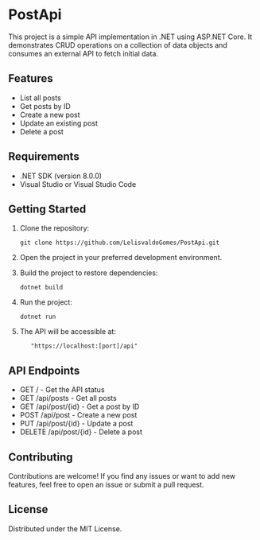 # PostApi

This project is a simple API implementation in .NET using ASP.NET Core. It demonstrates CRUD operations on a collection of data objects and consumes an external API to fetch initial data.

## Features

- List all posts
- Get posts by ID
- Create a new post
- Update an existing post
- Delete a post

## Requirements

- .NET SDK (version 8.0.0)
- Visual Studio or Visual Studio Code

## Getting Started

1. Clone the repository:

   ```shell
   git clone https://github.com/LelisvaldoGomes/PostApi.git
   ```

2. Open the project in your preferred development environment.

3. Build the project to restore dependencies:

   ```shell
   dotnet build
   ```

4. Run the project:

   ```shell
   dotnet run
   ```

5. The API will be accessible at:
   ```shell
      "https://localhost:[port]/api"
   ```

## API Endpoints

- GET / - Get the API status
- GET /api/posts - Get all posts
- GET /api/post/{id} - Get a post by ID
- POST /api/post - Create a new post
- PUT /api/post/{id} - Update a post
- DELETE /api/post/{id} - Delete a post

## Contributing

Contributions are welcome! If you find any issues or want to add new features, feel free to open an issue or submit a pull request.

## License

Distributed under the MIT License.